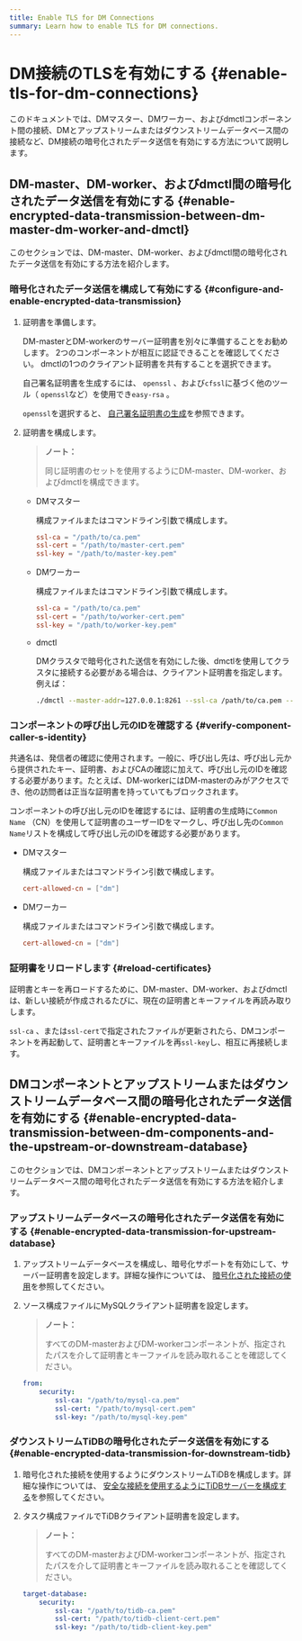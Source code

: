 ```yaml
---
title: Enable TLS for DM Connections
summary: Learn how to enable TLS for DM connections.
---
```


# DM接続のTLSを有効にする {#enable-tls-for-dm-connections}

このドキュメントでは、DMマスター、DMワーカー、およびdmctlコンポーネント間の接続、DMとアップストリームまたはダウンストリームデータベース間の接続など、DM接続の暗号化されたデータ送信を有効にする方法について説明します。

## DM-master、DM-worker、およびdmctl間の暗号化されたデータ送信を有効にする {#enable-encrypted-data-transmission-between-dm-master-dm-worker-and-dmctl}

このセクションでは、DM-master、DM-worker、およびdmctl間の暗号化されたデータ送信を有効にする方法を紹介します。

### 暗号化されたデータ送信を構成して有効にする {#configure-and-enable-encrypted-data-transmission}

1.  証明書を準備します。

    DM-masterとDM-workerのサーバー証明書を別々に準備することをお勧めします。 2つのコンポーネントが相互に認証できることを確認してください。 dmctlの1つのクライアント証明書を共有することを選択できます。

    自己署名証明書を生成するには、 `openssl` 、および`cfssl`に基づく他のツール（ `openssl`など）を使用でき`easy-rsa` 。

    `openssl`を選択すると、 [自己署名証明書の生成](/dm/dm-generate-self-signed-certificates.md)を参照できます。

2.  証明書を構成します。

    > **ノート：**
    >
    > 同じ証明書のセットを使用するようにDM-master、DM-worker、およびdmctlを構成できます。

    -   DMマスター

        構成ファイルまたはコマンドライン引数で構成します。

        ```toml
        ssl-ca = "/path/to/ca.pem"
        ssl-cert = "/path/to/master-cert.pem"
        ssl-key = "/path/to/master-key.pem"
        ```

    -   DMワーカー

        構成ファイルまたはコマンドライン引数で構成します。

        ```toml
        ssl-ca = "/path/to/ca.pem"
        ssl-cert = "/path/to/worker-cert.pem"
        ssl-key = "/path/to/worker-key.pem"
        ```

    -   dmctl

        DMクラスタで暗号化された送信を有効にした後、dmctlを使用してクラスタに接続する必要がある場合は、クライアント証明書を指定します。例えば：

        
        ```bash
        ./dmctl --master-addr=127.0.0.1:8261 --ssl-ca /path/to/ca.pem --ssl-cert /path/to/client-cert.pem --ssl-key /path/to/client-key.pem
        ```

### コンポーネントの呼び出し元のIDを確認する {#verify-component-caller-s-identity}

共通名は、発信者の確認に使用されます。一般に、呼び出し先は、呼び出し元から提供されたキー、証明書、およびCAの確認に加えて、呼び出し元のIDを確認する必要があります。たとえば、DM-workerにはDM-masterのみがアクセスでき、他の訪問者は正当な証明書を持っていてもブロックされます。

コンポーネントの呼び出し元のIDを確認するには、証明書の生成時に`Common Name` （CN）を使用して証明書のユーザーIDをマークし、呼び出し先の`Common Name`リストを構成して呼び出し元のIDを確認する必要があります。

-   DMマスター

    構成ファイルまたはコマンドライン引数で構成します。

    ```toml
    cert-allowed-cn = ["dm"]
    ```

-   DMワーカー

    構成ファイルまたはコマンドライン引数で構成します。

    ```toml
    cert-allowed-cn = ["dm"]
    ```

### 証明書をリロードします {#reload-certificates}

証明書とキーを再ロードするために、DM-master、DM-worker、およびdmctlは、新しい接続が作成されるたびに、現在の証明書とキーファイルを再読み取りします。

`ssl-ca` 、または`ssl-cert`で指定されたファイルが更新されたら、DMコンポーネントを再起動して、証明書とキーファイルを再`ssl-key`し、相互に再接続します。

## DMコンポーネントとアップストリームまたはダウンストリームデータベース間の暗号化されたデータ送信を有効にする {#enable-encrypted-data-transmission-between-dm-components-and-the-upstream-or-downstream-database}

このセクションでは、DMコンポーネントとアップストリームまたはダウンストリームデータベース間の暗号化されたデータ送信を有効にする方法を紹介します。

### アップストリームデータベースの暗号化されたデータ送信を有効にする {#enable-encrypted-data-transmission-for-upstream-database}

1.  アップストリームデータベースを構成し、暗号化サポートを有効にして、サーバー証明書を設定します。詳細な操作については、 [暗号化された接続の使用](https://dev.mysql.com/doc/refman/5.7/en/using-encrypted-connections.html)を参照してください。

2.  ソース構成ファイルにMySQLクライアント証明書を設定します。

    > **ノート：**
    >
    > すべてのDM-masterおよびDM-workerコンポーネントが、指定されたパスを介して証明書とキーファイルを読み取れることを確認してください。

    ```yaml
    from:
        security:
            ssl-ca: "/path/to/mysql-ca.pem"
            ssl-cert: "/path/to/mysql-cert.pem"
            ssl-key: "/path/to/mysql-key.pem"
    ```

### ダウンストリームTiDBの暗号化されたデータ送信を有効にする {#enable-encrypted-data-transmission-for-downstream-tidb}

1.  暗号化された接続を使用するようにダウンストリームTiDBを構成します。詳細な操作については、 [安全な接続を使用するようにTiDBサーバーを構成する](/enable-tls-between-clients-and-servers.md#configure-tidb-server-to-use-secure-connections)を参照してください。

2.  タスク構成ファイルでTiDBクライアント証明書を設定します。

    > **ノート：**
    >
    > すべてのDM-masterおよびDM-workerコンポーネントが、指定されたパスを介して証明書とキーファイルを読み取れることを確認してください。

    ```yaml
    target-database:
        security:
            ssl-ca: "/path/to/tidb-ca.pem"
            ssl-cert: "/path/to/tidb-client-cert.pem"
            ssl-key: "/path/to/tidb-client-key.pem"
    ```
